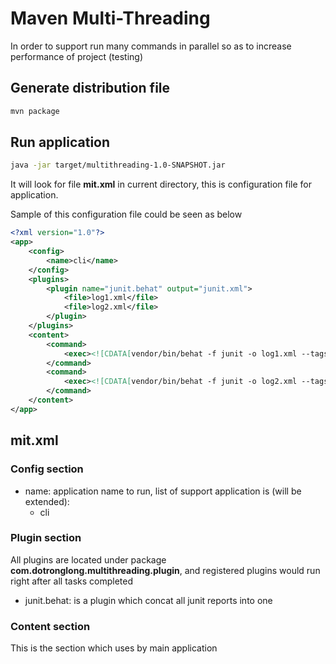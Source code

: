 # Maven Multi-Threading

In order to support run many commands in parallel so as to increase performance of project (testing)

## Generate distribution file
```bash
mvn package
```

## Run application
```bash
java -jar target/multithreading-1.0-SNAPSHOT.jar
```

It will look for file **mit.xml** in current directory, this is configuration file for application.

Sample of this configuration file could be seen as below

```xml
<?xml version="1.0"?>
<app>
    <config>
        <name>cli</name>
    </config>
    <plugins>
        <plugin name="junit.behat" output="junit.xml">
            <file>log1.xml</file>
            <file>log2.xml</file>
        </plugin>
    </plugins>
    <content>
        <command>
            <exec><![CDATA[vendor/bin/behat -f junit -o log1.xml --tags "@dev"]]></exec>
        </command>
        <command>
            <exec><![CDATA[vendor/bin/behat -f junit -o log2.xml --tags "@staging"]]></exec>
        </command>
    </content>
</app>
```

## mit.xml

### Config section

- name: application name to run, list of support application is (will be extended):
    - cli

### Plugin section
All plugins are located under package **com.dotronglong.multithreading.plugin**, and registered plugins would run right
after all tasks completed

- junit.behat: is a plugin which concat all junit reports into one

### Content section

This is the section which uses by main application

